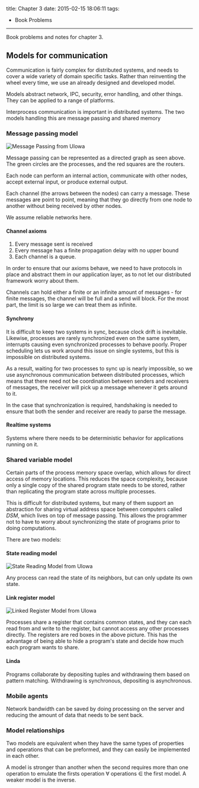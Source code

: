 title: Chapter 3
date: 2015-02-15 18:06:11
tags:
- Book Problems
---

Book problems and notes for chapter 3.

<!-- more -->

## Models for communication

Communication is fairly complex for distributed systems, and needs to cover a
wide variety of domain specific tasks. Rather than reinventing the wheel every
time, we use an already designed and developed model. 

Models abstract network, IPC, security, error handling, and other things. They
can be applied to a range of platforms. 

Interprocess communication is important in distributed systems. The two models
handling this are message passing and shared memory

### Message passing model

![Message Passing from UIowa](message_passing.png)

Message passing can be represented as a directed graph as seen above. The
green circles are the processes, and the red squares are the routers. 

Each node can perform an internal action, communicate with other nodes, accept
external input, or produce external output.

Each channel (the arrows between the nodes) can carry a message. These messages
are point to point, meaning that they go directly from one node to another
without being received by other nodes. 

We assume reliable networks here. 

#### Channel axioms
1. Every message sent is received
2. Every message has a finite propagation delay with no upper bound
3. Each channel is a queue. 

In order to ensure that our axioms behave, we need to have protocols in place
and abstract them in our application layer, as to not let our distributed
framework worry about them. 

Channels can hold either a finite or an infinite amount of messages - for finite
messages, the channel will be full and a send will block. For the most part, the
limit is so large we can treat them as infinite. 

#### Synchrony
It is difficult to keep two systems in sync, because clock drift is inevitable.
Likewise, processes are rarely synchronized even on the same system, interrupts
causing even synchronized processes to behave poorly. Proper scheduling lets us
work around this issue on single systems, but this is impossible on distributed
systems. 

As a result, waiting for two processes to sync up is nearly impossible, so we
use asynchronous communication between distributed processes, which means that
there need not be coordination between senders and receivers of messages, the
receiver will pick up a message whenever it gets around to it. 

In the case that synchronization is required, handshaking is needed to ensure
that both the sender and receiver are ready to parse the message. 

#### Realtime systems

Systems where there needs to be deterministic behavior for applications running
on it. 

### Shared variable model

Certain parts of the process memory space overlap, which allows for direct
access of memory locations. This reduces the space complexity, because only a
single copy of the shared program state needs to be stored, rather than
replicating the program state across multiple processes. 

This is difficult for distributed systems, but many of them support an
abstraction for sharing virtual address space between computers called *DSM*,
which lives on top of message passing. This allows the programmer not to have to
worry about synchronizing the state of programs prior to doing computations. 

There are two models:

#### State reading model
![State Reading Model from UIowa](state_reading.png)

Any process can read the state of its neighbors, but can only update its own
state. 

#### Link register model
![Linked Register Model from UIowa](link_register.png)

Processes share a register that contains common states, and they can each read
from and write to the register, but cannot access any other processes directly.
The registers are red boxes in the above picture. This has the advantage of
being able to hide a program's state and decide how much each program wants to
share. 

#### Linda
Programs collaborate by depositing tuples and withdrawing them based on pattern
matching. Withdrawing is synchronous, depositing is asynchronous. 

### Mobile agents
Network bandwidth can be saved by doing processing on the server and reducing
the amount of data that needs to be sent back. 

### Model relationships
Two models are equivalent when they have the same types of properties and
operations that can be preformed, and they can easily be implemented in each
other. 

A model is stronger than another when the second requires more than one
operation to emulate the firsts operation $\forall$ operations $\in$ the first
model. A weaker model is the inverse. 



